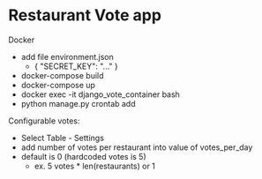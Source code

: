 # Restaurant Vote app

Docker
 - add file environment.json
   - { "SECRET_KEY": "..." }
 - docker-compose build
 - docker-compose up
 - docker exec -it django_vote_container bash
 - python manage.py crontab add

Configurable votes:
 - Select Table - Settings
 - add number of votes per restaurant into value of votes_per_day
 - default is 0 (hardcoded votes is 5)
   - ex. 5 votes * len(restaurants) or 1
 